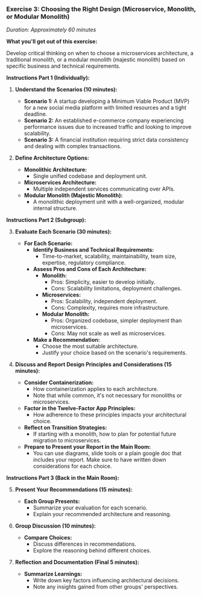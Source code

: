 ### **Exercise 3: Choosing the Right Design (Microservice, Monolith, or Modular Monolith)**

*Duration: Approximately 60 minutes*

**What you'll get out of this exercise:**

Develop critical thinking on when to choose a microservices architecture, a traditional monolith, or a modular monolith (majestic monolith) based on specific business and technical requirements.

**Instructions Part 1 (Individually):**

1. **Understand the Scenarios (10 minutes):**

   - **Scenario 1:** A startup developing a Minimum Viable Product (MVP) for a new social media platform with limited resources and a tight deadline.
   - **Scenario 2:** An established e-commerce company experiencing performance issues due to increased traffic and looking to improve scalability.
   - **Scenario 3:** A financial institution requiring strict data consistency and dealing with complex transactions.

2. **Define Architecture Options:**

   - **Monolithic Architecture:**
     - Single unified codebase and deployment unit.
   - **Microservices Architecture:**
     - Multiple independent services communicating over APIs.
   - **Modular Monolith (Majestic Monolith):**
     - A monolithic deployment unit with a well-organized, modular internal structure.

**Instructions Part 2 (Subgroup):**

3. **Evaluate Each Scenario (30 minutes):**

   - **For Each Scenario:**
     - **Identify Business and Technical Requirements:**
       - Time-to-market, scalability, maintainability, team size, expertise, regulatory compliance.
     - **Assess Pros and Cons of Each Architecture:**
       - **Monolith:**
         - Pros: Simplicity, easier to develop initially.
         - Cons: Scalability limitations, deployment challenges.
       - **Microservices:**
         - Pros: Scalability, independent deployment.
         - Cons: Complexity, requires more infrastructure.
       - **Modular Monolith:**
         - Pros: Organized codebase, simpler deployment than microservices.
         - Cons: May not scale as well as microservices.
     - **Make a Recommendation:**
       - Choose the most suitable architecture.
       - Justify your choice based on the scenario's requirements.

4. **Discuss and Report Design Principles and Considerations (15 minutes):**

   - **Consider Containerization:**
     - How containerization applies to each architecture.
     - Note that while common, it's not necessary for monoliths or microservices.
   - **Factor in the Twelve-Factor App Principles:**
     - How adherence to these principles impacts your architectural choice.
   - **Reflect on Transition Strategies:**
     - If starting with a monolith, how to plan for potential future migration to microservices.
   - **Prepare to Present your Report in the Main Room:**
     - You can use diagrams, slide tools or a plain google doc that includes your report. Make sure to have written down considerations for each choice.

**Instructions Part 3 (Back in the Main Room):**

5. **Present Your Recommendations (15 minutes):**

   - **Each Group Presents:**
     - Summarize your evaluation for each scenario.
     - Explain your recommended architecture and reasoning.

6. **Group Discussion (10 minutes):**

   - **Compare Choices:**
     - Discuss differences in recommendations.
     - Explore the reasoning behind different choices.

7. **Reflection and Documentation (Final 5 minutes):**

   - **Summarize Learnings:**
     - Write down key factors influencing architectural decisions.
     - Note any insights gained from other groups' perspectives.




